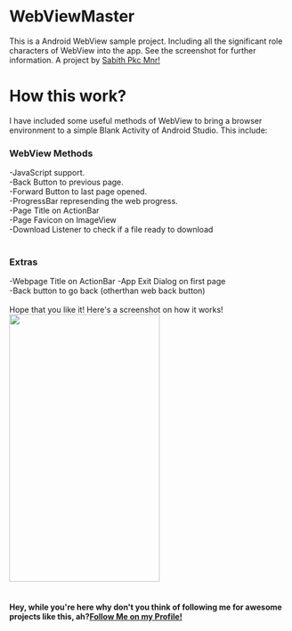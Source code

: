 # WebViewMaster
This is a Android WebView sample project. Including all the significant role characters of WebView into the app. See the screenshot for further information. A project by <a href="https://www.youtube.com/SabithPkcMnr?sub_confirmation=1">Sabith Pkc Mnr!</a>

# How this work?
I have included some useful methods of WebView to bring a browser environment to a simple Blank Activity of Android Studio. This include:
<h3>WebView Methods</h3>
-JavaScript support.<br>
-Back Button to previous page.<br>
-Forward Button to last page opened.<br>
-ProgressBar represending the web progress.<br>
-Page Title on ActionBar<br>
-Page Favicon on ImageView<br>
-Download Listener to check if a file ready to download<br>
<br>
<h3>Extras</h3>
-Webpage Title on ActionBar
-App Exit Dialog on first page<br>
-Back button to go back (otherthan web back button)
<br><br>
Hope that you like it! Here's a screenshot on how it works!
<img src="/Screenshots/Sabith%20Pkc%20Mnr%20Android%20WebView%20Tutorial.gif" height="480" width="270" >
<br><br>
<h4>Hey, while you're here why don't you think of following me for awesome projects like this, ah?<a href="https://github.com/SabithPkcMnr">Follow Me on my Profile!</a></h4>
